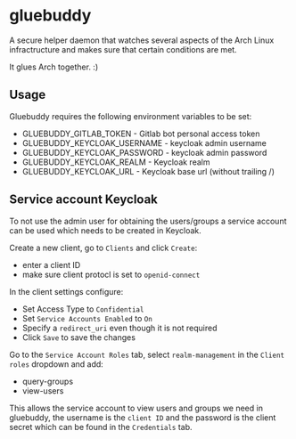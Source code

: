 # gluebuddy

A secure helper daemon that watches several aspects of the Arch Linux infractructure and makes sure that certain conditions are met.

It glues Arch together. :)

## Usage

Gluebuddy requires the following environment variables to be set:

* GLUEBUDDY_GITLAB_TOKEN - Gitlab bot personal access token
* GLUEBUDDY_KEYCLOAK_USERNAME - keycloak admin username
* GLUEBUDDY_KEYCLOAK_PASSWORD - keycloak admin password
* GLUEBUDDY_KEYCLOAK_REALM - Keycloak realm
* GLUEBUDDY_KEYCLOAK_URL - Keycloak base url (without trailing /)

## Service account Keycloak

To not use the admin user for obtaining the users/groups a service account can be used which needs to be created in Keycloak.

Create a new client, go to `Clients` and click `Create`:
* enter a client ID 
* make sure client protocl is set to `openid-connect`

In the client settings configure:
* Set Access Type to `Confidential`
* Set `Service Accounts Enabled` to `On`
* Specify a `redirect_uri` even though it is not required
* Click `Save` to save the changes

Go to the `Service Account Roles` tab, select `realm-management` in the `Client roles` dropdown and add:
* query-groups
* view-users

This allows the service account to view users and groups we need in gluebuddy, the username is the `client ID` and the password is the client secret which can be found in the `Credentials` tab.
